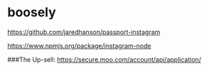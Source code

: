 boosely
=======

https://github.com/jaredhanson/passport-instagram

https://www.npmjs.org/package/instagram-node


###The Up-sell:
https://secure.moo.com/account/api/application/